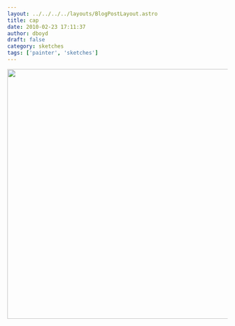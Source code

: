 ```yaml
---
layout: ../../../../layouts/BlogPostLayout.astro
title: cap
date: 2010-02-23 17:11:37
author: dboyd
draft: false
category: sketches
tags: ['painter', 'sketches']
---
```

<img
    src="https://img.danaboyd.com/images/2010/02/cap001.jpg"
    alt=""
    style="width: auto; height: clamp(0px, 95vh, 570px);"
/>

